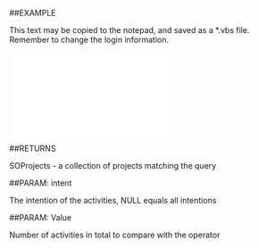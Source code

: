 

##EXAMPLE

This text may be copied to the notepad, and saved as a *.vbs file. Remember to change the login information.

![](../../Examples/vbs/SOFind.ProjectsWithNumActivitiesNotCompletedTotal.vbs.txt)




##RETURNS

SOProjects - a collection of projects matching the query





##PARAM: intent

The intention of the activities, NULL equals all intentions





##PARAM: Value

Number of activities in total to compare with the operator



